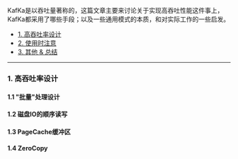 
KafKa是以吞吐量著称的，这篇文章主要来讨论关于实现高吞吐性能这件事上，
KafKa都采用了哪些手段；以及一些通用模式的本质，和对实际工作的一些启发。

- [1. 高吞吐率设计]()
- [2. 使用时注意]()
- [3. 其他 & 总结]()

---

### 1. 高吞吐率设计

#### 1.1 "批量"处理设计

#### 1.2 磁盘IO的顺序读写

#### 1.3 PageCache缓冲区

#### 1.4 ZeroCopy




